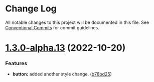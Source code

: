 # Change Log

All notable changes to this project will be documented in this file.
See [Conventional Commits](https://conventionalcommits.org) for commit guidelines.

# [1.3.0-alpha.13](https://github.com/AAInternal/aileron/compare/v1.3.0-alpha.12...v1.3.0-alpha.13) (2022-10-20)

### Features

- **button:** added another style change. ([b78bd25](https://github.com/AAInternal/aileron/commit/b78bd25d7522a86d3c6551f0eb017f83f1eb3b2b))

